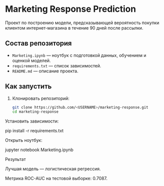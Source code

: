 # Marketing Response Prediction

Проект по построению модели, предсказывающей вероятность покупки клиентом интернет-магазина в течение 90 дней после рассылки.

## Состав репозитория
- `Marketing.ipynb` — ноутбук с подготовкой данных, обучением и оценкой моделей.  
- `requirements.txt` — список зависимостей.  
- `README.md` — описание проекта.  

## Как запустить
1. Клонировать репозиторий:
   ```bash
   git clone https://github.com/<USERNAME>/marketing-response.git
   cd marketing-response


Установить зависимости:

pip install -r requirements.txt

Открыть ноутбук:

jupyter notebook Marketing.ipynb

Результат

Лучшая модель — логистическая регрессия.

Метрика ROC-AUC на тестовой выборке: 0.7087.